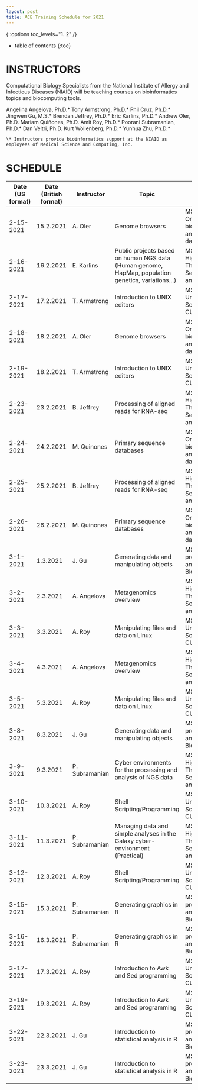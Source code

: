 ```yaml
---
layout: post
title: ACE Training Schedule for 2021
---
```

{::options toc_levels="1..2" /}

* table of contents
{:toc}

# INSTRUCTORS
Computational Biology Specialists from the National Institute of Allergy and Infectious Diseases (NIAID) will be teaching courses on bioinformatics topics and biocomputing tools.

Angelina Angelova, Ph.D.\*
Tony Armstrong, Ph.D.\*
Phil Cruz, Ph.D.\*
Jingwen Gu, M.S.\*
Brendan Jeffrey, Ph.D.\*
Eric Karlins, Ph.D.\*
Andrew Oler, Ph.D.
Mariam Quiñones, Ph.D.
Amit Roy, Ph.D.\*
Poorani Subramanian, Ph.D.\*
Dan Veltri, Ph.D.
Kurt Wollenberg, Ph.D.\*
Yunhua Zhu, Ph.D.\*

	\* Instructors provide bioinformatics support at the NIAID as employees of Medical Science and Computing, Inc.

# SCHEDULE

| Date (US format) | Date (British format) | Instructor         | Topic             | Course                                          | 
|------------------|-----------------------|--------------------|-------------------|-------------------------------------------------| 
|2-15-2021 | 15.2.2021| A. Oler | Genome browsers | MSB 7104: Online bioinformatics and sequence database|
|2-16-2021 | 16.2.2021| E. Karlins | Public projects based on human NGS data (Human genome, HapMap, population genetics, variations…) | MSB7105: High Throughput Sequencing and Analysis|
|2-17-2021 | 17.2.2021| T. Armstrong | Introduction to UNIX editors | MSB 7103: Unix & Shell Scripting (3 CU)|
|2-18-2021 | 18.2.2021| A. Oler | Genome browsers | MSB 7104: Online bioinformatics and sequence database|
|2-19-2021 | 18.2.2021| T. Armstrong | Introduction to UNIX editors | MSB 7103: Unix & Shell Scripting (3 CU)|
|2-23-2021 | 23.2.2021| B. Jeffrey | Processing of aligned reads for RNA-seq | MSB7105: High Throughput Sequencing and Analysis|
|2-24-2021 | 24.2.2021| M. Quinones | Primary sequence databases | MSB 7104: Online bioinformatics and sequence database|
|2-25-2021 | 25.2.2021| B. Jeffrey | Processing of aligned reads for RNA-seq | MSB7105: High Throughput Sequencing and Analysis|
|2-26-2021 | 26.2.2021| M. Quinones | Primary sequence databases | MSB 7104: Online bioinformatics and sequence database|
|3-1-2021 | 1.3.2021| J. Gu | Generating data and manipulating objects | MSB7102: R programming and Bioconductor |
|3-2-2021 | 2.3.2021| A. Angelova | Metagenomics overview  | MSB7105: High Throughput Sequencing and Analysis|
|3-3-2021 | 3.3.2021| A. Roy | Manipulating files and data on Linux | MSB 7103: Unix & Shell Scripting (3 CU)|
|3-4-2021 | 4.3.2021| A. Angelova | Metagenomics overview  | MSB7105: High Throughput Sequencing and Analysis|
|3-5-2021 | 5.3.2021| A. Roy | Manipulating files and data on Linux | MSB 7103: Unix & Shell Scripting (3 CU)|
|3-8-2021 | 8.3.2021| J. Gu | Generating data and manipulating objects | MSB7102: R programming and Bioconductor |
|3-9-2021 | 9.3.2021| P. Subramanian | Cyber environments for the processing and analysis of NGS data | MSB7105: High Throughput Sequencing and Analysis|
|3-10-2021 | 10.3.2021| A. Roy | Shell Scripting/Programming | MSB 7103: Unix & Shell Scripting (3 CU)|
|3-11-2021 | 11.3.2021| P. Subramanian | Managing data and simple analyses in the Galaxy cyber-environment (Practical) | MSB7105: High Throughput Sequencing and Analysis|
|3-12-2021 | 12.3.2021| A. Roy | Shell Scripting/Programming | MSB 7103: Unix & Shell Scripting (3 CU)|
|3-15-2021 | 15.3.2021| P. Subramanian | Generating graphics in R | MSB7102: R programming and Bioconductor |
|3-16-2021 | 16.3.2021| P. Subramanian | Generating graphics in R | MSB7102: R programming and Bioconductor |
|3-17-2021 | 17.3.2021| A. Roy | Introduction to Awk and Sed programming | MSB 7103: Unix & Shell Scripting (3 CU)|
|3-19-2021 | 19.3.2021| A. Roy | Introduction to Awk and Sed programming | MSB 7103: Unix & Shell Scripting (3 CU)|
|3-22-2021 | 22.3.2021| J. Gu | Introduction to statistical analysis in R | MSB7102: R programming and Bioconductor |
|3-23-2021 | 23.3.2021| J. Gu | Introduction to statistical analysis in R | MSB7102: R programming and Bioconductor |